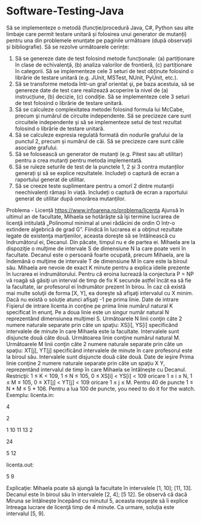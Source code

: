# Software-Testing-Java
Să se implementeze o metodă (funcție/procedură Java, C#, Python sau alte limbaje care permit
testare unitară și folosirea unui generator de mutanți) pentru una din problemele enunțate pe
paginile următoare (după observații și bibliografie).
Să se rezolve următoarele cerințe:
1. Să se genereze date de test folosind metode funcționale:
(a) partiționare în clase de echivalenţă,
(b) analiza valorilor de frontieră,
(c) partiționare în categorii.
Să se implementeze cele 3 seturi de test obținute folosind o librărie de testare unitară (e.g.
JUnit, MSTest, NUnit, PyUnit, etc.).
2. Să se transforme metoda într-un graf orientat şi, pe baza acestuia, să se genereze date de test
care realizează acoperire la nivel de
(a) instrucțiune,
(b) decizie,
(c) condiție.
Să se implementeze cele 3 seturi de test folosind o librărie de testare unitară.
3. Să se calculeze complexitatea metodei folosind formula lui McCabe, precum şi numărul de
circuite independente. Să se precizeze care sunt circuitele independente și să se
implementeze setul de test rezultat folosind o librărie de testare unitară.
4. Să se calculeze expresia regulată formată din nodurile grafului de la punctul 2, precum și
numărul de căi. Să se precizeze care sunt căile asociate grafului.
5. Să se folosească un generator de mutanți (e.g. Pitest sau alt utilitar) pentru a crea mutanți
pentru metoda implementată.
6. Să se ruleze seturile de test de la punctele 1, 2 și 3 contra mutanților generați şi să se explice
rezultatele. Includeți o captură de ecran a raportului generat de utilitar.
7. Să se creeze teste suplimentare pentru a omorî 2 dintre mutanții neechivalenți rămași în
viață. Includeți o captură de ecran a raportului generat de utilitar după omorârea mutanților.

Problema - Licență https://www.infoarena.ro/problema/licenta
Ajunsă în ultimul an de facultate, Mihaela se hotărăşte să îşi termine lucrarea de licenţă intitulată
„Polinomul minimal al unei rădăcini de ordin O într-o extindere algebrică de grad G”. Fiindcă în
lucrarea ei a obţinut rezultate legate de existenţa marţienilor, aceasta doreşte să se întâlnească cu
îndrumătorul ei, Decanul.
Din păcate, timpul nu e de partea ei. Mihaela are la dispoziţie o mulţime de intervale S de
dimensiune N la care poate veni în facultate.
Decanul este o persoană foarte ocupată, precum Mihaela, are la îndemână o mulţime de intervale T
de dimensiune M în care este la biroul său.
Mihaela are nevoie de exact K minute pentru a explica ideile prezente în lucrarea ei indrumătorului.
Pentru că eroina lucrează la conjectura P = NP vă roagă să găsiţi un interval de timp de fix K
secunde astfel încât ea să fie la facultate, iar profesorul ei îndrumător prezent în birou.
În caz că există mai multe soluţii de forma [X, Y], ea doreşte să afişaţi intervalul cu X minim. Dacă
nu există o soluţie atunci afişaţi -1 pe prima linie.
Date de intrare
Fişierul de intrare licenta.in conţine pe prima linie numărul natural K specificat în enunţ. Pe a doua
linie este un singur număr natural N reprezentând dimensiunea mulţimei S.
Următoarele N linii conţin câte 2 numere naturale separate prin câte un spaţiu: XS[i], YS[i]
specificând intervalele de minute în care Mihaela este la facultate. Intervalele sunt disjuncte două
câte două.
Următoarea linie conţine numărul natural M.
Următoarele M linii conţin câte 2 numere naturale separate prin câte un spaţiu: XT[j], YT[j]
specificând intervalele de minute în care profesorul este la biroul său. Intervalele sunt disjuncte
două câte două.
Date de ieşire
Prima linie conţine 2 numere naturale separate prin câte un spaţiu X Y, reprezentând intervalul de
timp în care Mihaela se întâlneşte cu Decanul.
Restricţii: 
1 ≤ K < 109, 
1 ≤ N ≤ 105, 
0 ≤ XS[i] < YS[i] < 109 oricare 1 ≤ i ≤ N, 
1 ≤ M ≤ 105, 
0 ≤ XT[j] < YT[j] < 109 oricare 1 ≤ j ≤ M. 
Pentru 40 de puncte 1 ≤ N * M ≤ 5 * 106. 
Pentru a lua 100 de puncte, you need to do it for the watch.
Exemplu: 
licenta.in: 

4

2

1 10 11 13 2

24

5 12

licenta.out: 

5 9

Explicaţie: 
Mihaela poate să ajungă la facultate în intervalele [1, 10]; [11, 13].
Decanul este în biroul său în intervalele [2, 4]; [5 12].
Se observă că dacă Miruna se întâlneşte începând cu minutul 5, aceasta reuşeşte să îi explice
întreaga lucrare de licenţă timp de 4 minute. Ca urmare, soluţia este intervalul [5, 9].
